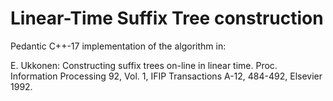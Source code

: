 # Linear-Time Suffix Tree construction

Pedantic C++-17 implementation of the algorithm in:

  E. Ukkonen: Constructing suffix trees on-line in linear time.
  Proc. Information Processing 92, Vol. 1, IFIP Transactions A-12,
  484-492, Elsevier 1992.

